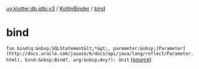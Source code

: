 [uy.klutter.db.jdbi.v3](../index.md) / [KotlinBinder](index.md) / [bind](.)


# bind
`fun bind(q:&nbsp;SQLStatement&lt;*&gt;, parameter:&nbsp;[Parameter](http://docs.oracle.com/javase/6/docs/api/java/lang/reflect/Parameter.html), bind:&nbsp;Bind?, arg:&nbsp;Any?): Unit` [(source)](https://github.com/kohesive/klutter/blob/master/db-jdbi-v3-jdk8/src/main/kotlin/uy/klutter/db/jdbi/v3/KotlinBinder.kt#L18)


